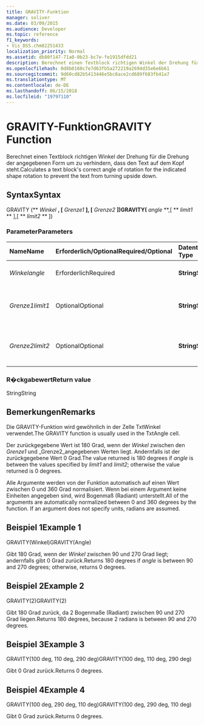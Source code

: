 ```yaml
---
title: GRAVITY-Funktion
manager: soliver
ms.date: 03/09/2015
ms.audience: Developer
ms.topic: reference
f1_keywords:
- Vis_DSS.chm82251433
localization_priority: Normal
ms.assetid: db80f147-71a0-0b23-bc7e-fe1915dfdd21
description: Berechnet einen Textblock richtigen Winkel der Drehung für die Drehung der angegebenen Form um zu verhindern, dass den Text auf dem Kopf steht.
ms.openlocfilehash: 0d8b0160c7e7d63fb5a272219a2694d35e6e6b61
ms.sourcegitcommit: 9d60cd82b5413446e5bc8ace2cd689f683fb41a7
ms.translationtype: MT
ms.contentlocale: de-DE
ms.lasthandoff: 06/15/2018
ms.locfileid: "19797110"
---
```

# <a name="gravity-function"></a><span data-ttu-id="7d881-103">GRAVITY-Funktion</span><span class="sxs-lookup"><span data-stu-id="7d881-103">GRAVITY Function</span></span>

<span data-ttu-id="7d881-104">Berechnet einen Textblock richtigen Winkel der Drehung für die Drehung der angegebenen Form um zu verhindern, dass den Text auf dem Kopf steht.</span><span class="sxs-lookup"><span data-stu-id="7d881-104">Calculates a text block's correct angle of rotation for the indicated shape rotation to prevent the text from turning upside down.</span></span>
  
## <a name="syntax"></a><span data-ttu-id="7d881-105">Syntax</span><span class="sxs-lookup"><span data-stu-id="7d881-105">Syntax</span></span>

<span data-ttu-id="7d881-106">GRAVITY (** *Winkel* **, [** *Grenze1* **], [** *Grenze2* **])</span><span class="sxs-lookup"><span data-stu-id="7d881-106">GRAVITY(** *angle* **,[ ** *limit1* ** ],[ ** *limit2* ** ])</span></span> 
  
### <a name="parameters"></a><span data-ttu-id="7d881-107">Parameter</span><span class="sxs-lookup"><span data-stu-id="7d881-107">Parameters</span></span>

|<span data-ttu-id="7d881-108">**Name**</span><span class="sxs-lookup"><span data-stu-id="7d881-108">**Name**</span></span>|<span data-ttu-id="7d881-109">**Erforderlich/Optional**</span><span class="sxs-lookup"><span data-stu-id="7d881-109">**Required/Optional**</span></span>|<span data-ttu-id="7d881-110">**Datentyp**</span><span class="sxs-lookup"><span data-stu-id="7d881-110">**Data Type**</span></span>|<span data-ttu-id="7d881-111">**Beschreibung**</span><span class="sxs-lookup"><span data-stu-id="7d881-111">**Description**</span></span>|
|:-----|:-----|:-----|:-----|
| <span data-ttu-id="7d881-112">_Winkel_</span><span class="sxs-lookup"><span data-stu-id="7d881-112">_angle_</span></span> <br/> |<span data-ttu-id="7d881-113">Erforderlich</span><span class="sxs-lookup"><span data-stu-id="7d881-113">Required</span></span>  <br/> |<span data-ttu-id="7d881-114">**String**</span><span class="sxs-lookup"><span data-stu-id="7d881-114">**String**</span></span> <br/> | <span data-ttu-id="7d881-115">Der Winkel des Shapes.</span><span class="sxs-lookup"><span data-stu-id="7d881-115">The shape's angle.</span></span>  <br/> |
| <span data-ttu-id="7d881-116">_Grenze1_</span><span class="sxs-lookup"><span data-stu-id="7d881-116">_limit1_</span></span> <br/> |<span data-ttu-id="7d881-117">Optional</span><span class="sxs-lookup"><span data-stu-id="7d881-117">Optional</span></span>  <br/> |<span data-ttu-id="7d881-118">**String**</span><span class="sxs-lookup"><span data-stu-id="7d881-118">**String**</span></span> <br/> |<span data-ttu-id="7d881-p101">Erste Drehbegrenzung. Der Standardwert beträgt 90 Grad.</span><span class="sxs-lookup"><span data-stu-id="7d881-p101">First limit of rotation. Default is 90 degrees.</span></span>  <br/> |
| <span data-ttu-id="7d881-121">_Grenze2_</span><span class="sxs-lookup"><span data-stu-id="7d881-121">_limit2_</span></span> <br/> |<span data-ttu-id="7d881-122">Optional</span><span class="sxs-lookup"><span data-stu-id="7d881-122">Optional</span></span>  <br/> |<span data-ttu-id="7d881-123">**String**</span><span class="sxs-lookup"><span data-stu-id="7d881-123">**String**</span></span> <br/> |<span data-ttu-id="7d881-p102">Zweite Drehbegrenzung. Der Standardwert beträgt 270 Grad.</span><span class="sxs-lookup"><span data-stu-id="7d881-p102">Second limit of rotation. Default is 270 degrees.</span></span>  <br/> |
   
### <a name="return-value"></a><span data-ttu-id="7d881-126">R�ckgabewert</span><span class="sxs-lookup"><span data-stu-id="7d881-126">Return value</span></span>

<span data-ttu-id="7d881-127">String</span><span class="sxs-lookup"><span data-stu-id="7d881-127">String</span></span>
  
## <a name="remarks"></a><span data-ttu-id="7d881-128">Bemerkungen</span><span class="sxs-lookup"><span data-stu-id="7d881-128">Remarks</span></span>

<span data-ttu-id="7d881-129">Die GRAVITY-Funktion wird gewöhnlich in der Zelle TxtWinkel verwendet.</span><span class="sxs-lookup"><span data-stu-id="7d881-129">The GRAVITY function is usually used in the TxtAngle cell.</span></span> 
  
<span data-ttu-id="7d881-130">Der zurückgegebene Wert ist 180 Grad, wenn der _Winkel_ zwischen den _Grenze1_ und _Grenze2_angegebenen Werten liegt. Andernfalls ist der zurückgegebene Wert 0 Grad.</span><span class="sxs-lookup"><span data-stu-id="7d881-130">The value returned is 180 degrees if  _angle_ is between the values specified by  _limit1_ and  _limit2_; otherwise the value returned is 0 degrees.</span></span>
  
<span data-ttu-id="7d881-p103">Alle Argumente werden von der Funktion automatisch auf einen Wert zwischen 0 und 360 Grad normalisiert. Wenn bei einem Argument keine Einheiten angegeben sind, wird Bogenmaß (Radiant) unterstellt.</span><span class="sxs-lookup"><span data-stu-id="7d881-p103">All of the arguments are automatically normalized between 0 and 360 degrees by the function. If an argument does not specify units, radians are assumed.</span></span> 
  
## <a name="example-1"></a><span data-ttu-id="7d881-133">Beispiel 1</span><span class="sxs-lookup"><span data-stu-id="7d881-133">Example 1</span></span>

<span data-ttu-id="7d881-134">GRAVITY(Winkel)</span><span class="sxs-lookup"><span data-stu-id="7d881-134">GRAVITY(Angle)</span></span>
  
<span data-ttu-id="7d881-135">Gibt 180 Grad, wenn der *Winkel* zwischen 90 und 270 Grad liegt; andernfalls gibt 0 Grad zurück.</span><span class="sxs-lookup"><span data-stu-id="7d881-135">Returns 180 degrees if  *angle*  is between 90 and 270 degrees; otherwise, returns 0 degrees.</span></span> 
  
## <a name="example-2"></a><span data-ttu-id="7d881-136">Beispiel 2</span><span class="sxs-lookup"><span data-stu-id="7d881-136">Example 2</span></span>

<span data-ttu-id="7d881-137">GRAVITY(2)</span><span class="sxs-lookup"><span data-stu-id="7d881-137">GRAVITY(2)</span></span>
  
<span data-ttu-id="7d881-138">Gibt 180 Grad zurück, da 2 Bogenmaße (Radiant) zwischen 90 und 270 Grad liegen.</span><span class="sxs-lookup"><span data-stu-id="7d881-138">Returns 180 degrees, because 2 radians is between 90 and 270 degrees.</span></span>
  
## <a name="example-3"></a><span data-ttu-id="7d881-139">Beispiel 3</span><span class="sxs-lookup"><span data-stu-id="7d881-139">Example 3</span></span>

<span data-ttu-id="7d881-140">GRAVITY(100 deg, 110 deg, 290 deg)</span><span class="sxs-lookup"><span data-stu-id="7d881-140">GRAVITY(100 deg, 110 deg, 290 deg)</span></span>
  
<span data-ttu-id="7d881-141">Gibt 0 Grad zurück.</span><span class="sxs-lookup"><span data-stu-id="7d881-141">Returns 0 degrees.</span></span>
  
## <a name="example-4"></a><span data-ttu-id="7d881-142">Beispiel 4</span><span class="sxs-lookup"><span data-stu-id="7d881-142">Example 4</span></span>

<span data-ttu-id="7d881-143">GRAVITY(100 deg, 290 deg, 110 deg)</span><span class="sxs-lookup"><span data-stu-id="7d881-143">GRAVITY(100 deg, 290 deg, 110 deg)</span></span>
  
<span data-ttu-id="7d881-144">Gibt 0 Grad zurück.</span><span class="sxs-lookup"><span data-stu-id="7d881-144">Returns 0 degrees.</span></span>
  

